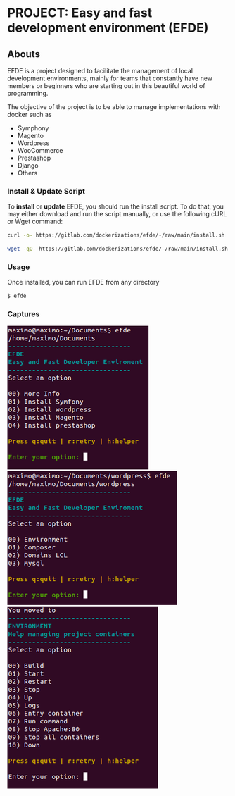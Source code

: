 # PROJECT: Easy and fast development environment (EFDE)

## Abouts

EFDE is a project designed to facilitate the management of local development environments, mainly for teams that constantly have new members or beginners who are starting out in this beautiful world of programming.

The objective of the project is to be able to manage implementations with docker such as

- Symphony
- Magento
- Wordpress
- WooCommerce
- Prestashop
- Django
- Others

### Install & Update Script

To **install** or **update** EFDE, you should run the install script. To do that, you may either download and run the script manually, or use the following cURL or Wget command:

```sh
curl -o- https://gitlab.com/dockerizations/efde/-/raw/main/install.sh | bash
```

```sh
wget -qO- https://gitlab.com/dockerizations/efde/-/raw/main/install.sh | bash
```

### Usage

Once installed, you can run EFDE from any directory

```sh
$ efde
```

### Captures

![start](documentation/images/start.png) ![inwordpress](documentation/images/in_wordpress.png) ![environment](documentation/images/enviroment.png)
